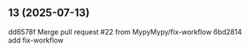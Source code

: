 ## 13 (2025-07-13)

dd6578f Merge pull request #22 from MypyMypy/fix-workflow
6bd2814 add fix-workflow

